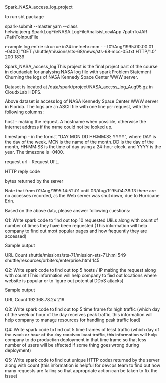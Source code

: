 Spark_NASA_access_log_project

to run sbt package 

spark-submit --master yarn --class  helwig.joerg.SparkLogFileNASA.LogFileAnalisisLocalApp  7pathToJAR /PathToInputFile


example log entrie structue
in24.inetnebr.com - - [01/Aug/1995:00:00:01 -0400] "GET /shuttle/missions/sts-68/news/sts-68-mcc-05.txt HTTP/1.0" 200 1839



Spark_NASA_access_log This project is the final project part of the course in cloudaxlab for analysing NASA log file with spark Problem Statement Churning the logs of NASA Kennedy Space Center WWW server.

Dataset is located at /data/spark/project/NASA_access_log_Aug95.gz in CloudxLab HDFS.

Above dataset is access log of NASA Kennedy Space Center WWW server in Florida. The logs are an ASCII file with one line per request, with the following columns:

host - making the request. A hostname when possible, otherwise the Internet address if the name could not be looked up.

timestamp - in the format "DAY MON DD HH:MM:SS YYYY", where DAY is the day of the week, MON is the name of the month, DD is the day of the month, HH:MM:SS is the time of day using a 24-hour clock, and YYYY is the year. The timezone is -0400.

request url - Request URL.

HTTP reply code

bytes returned by the server

Note that from 01/Aug/1995:14:52:01 until 03/Aug/1995:04:36:13 there are no accesses recorded, as the Web server was shut down, due to Hurricane Erin.

Based on the above data, please answer following questions:

Q1: Write spark code to find out top 10 requested URLs along with count of number of times they have been requested (This information will help company to find out most popular pages and how frequently they are accessed)

Sample output

URL Count shuttle/missions/sts-71/mission-sts-71.html 549 shuttle/resources/orbiters/enterprise.html 145

Q2: Write spark code to find out top 5 hosts / IP making the request along with count (This information will help company to find out locations where website is popular or to figure out potential DDoS attacks)

Sample output

URL Count 192.168.78.24 219

Q3: Write spark code to find out top 5 time frame for high traffic (which day of the week or hour of the day receives peak traffic, this information will help company to manage resources for handling peak traffic load)

Q4: Write spark code to find out 5 time frames of least traffic (which day of the week or hour of the day receives least traffic, this information will help company to do production deployment in that time frame so that less number of users will be affected if some thing goes wrong during deployment)

Q5: Write spark code to find out unique HTTP codes returned by the server along with count (this information is helpful for devops team to find out how many requests are failing so that appropriate action can be taken to fix the issue)
